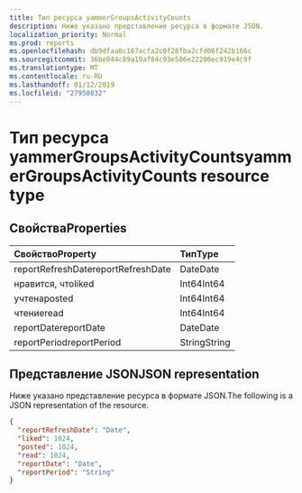 ```yaml
---
title: Тип ресурса yammerGroupsActivityCounts
description: Ниже указано представление ресурса в формате JSON.
localization_priority: Normal
ms.prod: reports
ms.openlocfilehash: db9dfaa8c107acfa2c0f28fba2cfd06f242b166c
ms.sourcegitcommit: 36be044c89a19af84c93e586e22200ec919e4c9f
ms.translationtype: MT
ms.contentlocale: ru-RU
ms.lasthandoff: 01/12/2019
ms.locfileid: "27950832"
---
```

# <a name="yammergroupsactivitycounts-resource-type"></a><span data-ttu-id="eecb8-103">Тип ресурса yammerGroupsActivityCounts</span><span class="sxs-lookup"><span data-stu-id="eecb8-103">yammerGroupsActivityCounts resource type</span></span>

## <a name="properties"></a><span data-ttu-id="eecb8-104">Свойства</span><span class="sxs-lookup"><span data-stu-id="eecb8-104">Properties</span></span>

| <span data-ttu-id="eecb8-105">Свойство</span><span class="sxs-lookup"><span data-stu-id="eecb8-105">Property</span></span>          | <span data-ttu-id="eecb8-106">Тип</span><span class="sxs-lookup"><span data-stu-id="eecb8-106">Type</span></span>   |
| :---------------- | :----- |
| <span data-ttu-id="eecb8-107">reportRefreshDate</span><span class="sxs-lookup"><span data-stu-id="eecb8-107">reportRefreshDate</span></span> | <span data-ttu-id="eecb8-108">Date</span><span class="sxs-lookup"><span data-stu-id="eecb8-108">Date</span></span>   |
| <span data-ttu-id="eecb8-109">нравится, что</span><span class="sxs-lookup"><span data-stu-id="eecb8-109">liked</span></span>             | <span data-ttu-id="eecb8-110">Int64</span><span class="sxs-lookup"><span data-stu-id="eecb8-110">Int64</span></span>  |
| <span data-ttu-id="eecb8-111">учтена</span><span class="sxs-lookup"><span data-stu-id="eecb8-111">posted</span></span>            | <span data-ttu-id="eecb8-112">Int64</span><span class="sxs-lookup"><span data-stu-id="eecb8-112">Int64</span></span>  |
| <span data-ttu-id="eecb8-113">чтение</span><span class="sxs-lookup"><span data-stu-id="eecb8-113">read</span></span>              | <span data-ttu-id="eecb8-114">Int64</span><span class="sxs-lookup"><span data-stu-id="eecb8-114">Int64</span></span>  |
| <span data-ttu-id="eecb8-115">reportDate</span><span class="sxs-lookup"><span data-stu-id="eecb8-115">reportDate</span></span>        | <span data-ttu-id="eecb8-116">Date</span><span class="sxs-lookup"><span data-stu-id="eecb8-116">Date</span></span>   |
| <span data-ttu-id="eecb8-117">reportPeriod</span><span class="sxs-lookup"><span data-stu-id="eecb8-117">reportPeriod</span></span>      | <span data-ttu-id="eecb8-118">String</span><span class="sxs-lookup"><span data-stu-id="eecb8-118">String</span></span> |

## <a name="json-representation"></a><span data-ttu-id="eecb8-119">Представление JSON</span><span class="sxs-lookup"><span data-stu-id="eecb8-119">JSON representation</span></span>

<span data-ttu-id="eecb8-120">Ниже указано представление ресурса в формате JSON.</span><span class="sxs-lookup"><span data-stu-id="eecb8-120">The following is a JSON representation of the resource.</span></span>

<!-- {
  "blockType": "resource",
  "@odata.type": "microsoft.graph.yammerGroupsActivityCounts"
} -->

```json
{
  "reportRefreshDate": "Date", 
  "liked": 1024, 
  "posted": 1024, 
  "read": 1024, 
  "reportDate": "Date", 
  "reportPeriod": "String"
}
```
